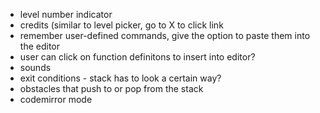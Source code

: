 - level number indicator
- credits (similar to level picker, go to X to click link
- remember user-defined commands, give the option to paste them into the editor
- user can click on function definitons to insert into editor?
- sounds
- exit conditions - stack has to look a certain way?
- obstacles that push to or pop from the stack
- codemirror mode
